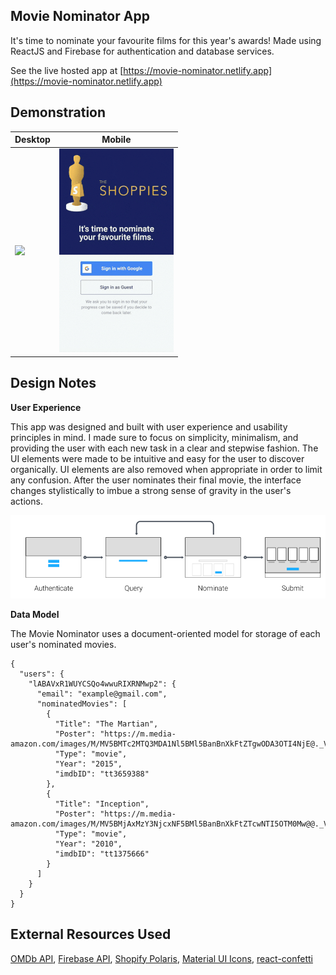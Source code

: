 ## Movie Nominator App
It's time to nominate your favourite films for this year's awards! 
Made using ReactJS and Firebase for authentication and database services.  
  
See the live hosted app at [https://movie-nominator.netlify.app](https://movie-nominator.netlify.app)

## Demonstration  
  
Desktop | Mobile
------------ | -------------
![](public/demo.gif) | ![](public/demo-mobile.gif)
  
## Design Notes   
**User Experience**  
  
This app was designed and built with user experience and usability principles in mind. I made sure to focus on simplicity, minimalism, and providing the user with each new task in a clear and stepwise fashion. The UI elements were made to be intuitive and easy for the user to discover organically. UI elements are also removed when appropriate in order to limit any confusion.  After the user nominates their final movie, the interface changes stylistically to imbue a strong sense of gravity in the user's actions.
    
![](public/ux-flow.png)
    
**Data Model**  
  
The Movie Nominator uses a document-oriented model for storage of each user's nominated movies.
  
```
{
  "users": {
    "lABAVxR1WUYCSQo4wwuRIXRNMwp2": {
      "email": "example@gmail.com",
      "nominatedMovies": [
        {
          "Title": "The Martian",
          "Poster": "https://m.media-amazon.com/images/M/MV5BMTc2MTQ3MDA1Nl5BMl5BanBnXkFtZTgwODA3OTI4NjE@._V1_SX300.jpg",
          "Type": "movie",
          "Year": "2015",
          "imdbID": "tt3659388"
        },
        {
          "Title": "Inception",
          "Poster": "https://m.media-amazon.com/images/M/MV5BMjAxMzY3NjcxNF5BMl5BanBnXkFtZTcwNTI5OTM0Mw@@._V1_SX300.jpg",
          "Type": "movie",
          "Year": "2010",
          "imdbID": "tt1375666"
        }
      ]
    }
  }
}
```

## External Resources Used
[OMDb API](http://www.omdbapi.com/), [Firebase API](https://firebase.google.com/), [Shopify Polaris](https://polaris.shopify.com/), [Material UI Icons](https://material-ui.com/), [react-confetti](https://www.npmjs.com/package/react-confetti)
